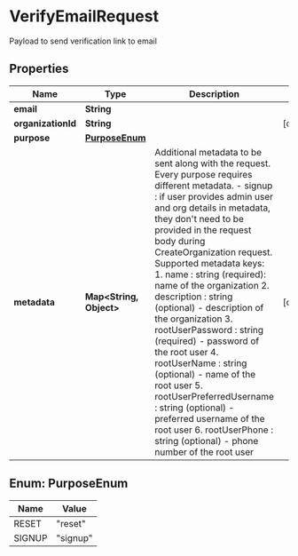 

# VerifyEmailRequest

Payload to send verification link to email

## Properties

| Name | Type | Description | Notes |
|------------ | ------------- | ------------- | -------------|
|**email** | **String** |  |  |
|**organizationId** | **String** |  |  [optional] |
|**purpose** | [**PurposeEnum**](#PurposeEnum) |  |  |
|**metadata** | **Map&lt;String, Object&gt;** | Additional metadata to be sent along with the request. Every purpose requires different metadata. - signup :     if user provides admin user and org details in metadata, they don&#39;t need to be provided in the request body during CreateOrganization request.     Supported metadata keys:     1. name : string (required): name of the organization     2. description : string (optional) - description of the organization     3. rootUserPassword : string (required) - password of the root user     4. rootUserName : string (optional) - name of the root user     5. rootUserPreferredUsername : string (optional) - preferred username of the root user     6. rootUserPhone : string (optional) - phone number of the root user  |  [optional] |



## Enum: PurposeEnum

| Name | Value |
|---- | -----|
| RESET | &quot;reset&quot; |
| SIGNUP | &quot;signup&quot; |



